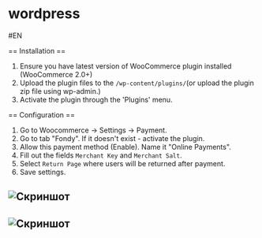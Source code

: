 wordpress
=========

#EN

== Installation ==

1. Ensure you have latest version of WooCommerce plugin installed (WooCommerce 2.0+)
2. Upload the plugin files to the `/wp-content/plugins/`(or upload the plugin zip file using wp-admin.)
3. Activate the plugin through the 'Plugins' menu.

== Configuration ==

1. Go to Woocommerce -> Settings -> Payment.
2. Go to tab "Fondy". If it doesn't exist - activate the plugin.
3. Allow this payment method (Enable). Name it "Online Payments".
4. Fill out the fields `Merchant Key` and `Merchant Salt`.
5. Select `Return Page` where users will be returned after payment.
6. Save settings.


![Скриншот][1]
----

[1]: https://raw.githubusercontent.com/cloudipsp/wordpress/bank_wire/woocommerce/settings1.png


![Скриншот][2]
----

[2]: https://raw.githubusercontent.com/cloudipsp/wordpress/bank_wire/woocommerce/s2.png